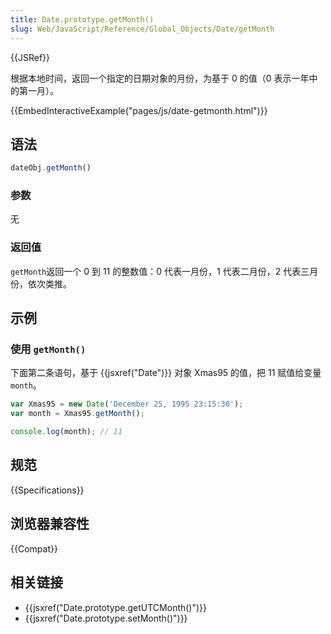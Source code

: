 ```yaml
---
title: Date.prototype.getMonth()
slug: Web/JavaScript/Reference/Global_Objects/Date/getMonth
---
```


{{JSRef}}

根据本地时间，返回一个指定的日期对象的月份，为基于 0 的值（0 表示一年中的第一月）。

{{EmbedInteractiveExample("pages/js/date-getmonth.html")}}

## 语法

```js
dateObj.getMonth()
```

### 参数

无

### 返回值

`getMonth`返回一个 0 到 11 的整数值：0 代表一月份，1 代表二月份，2 代表三月份，依次类推。

## 示例

### 使用 `getMonth()`

下面第二条语句，基于 {{jsxref("Date")}} 对象 Xmas95 的值，把 11 赋值给变量 `month`。

```js
var Xmas95 = new Date('December 25, 1995 23:15:30');
var month = Xmas95.getMonth();

console.log(month); // 11
```

## 规范

{{Specifications}}

## 浏览器兼容性

{{Compat}}

## 相关链接

- {{jsxref("Date.prototype.getUTCMonth()")}}
- {{jsxref("Date.prototype.setMonth()")}}

